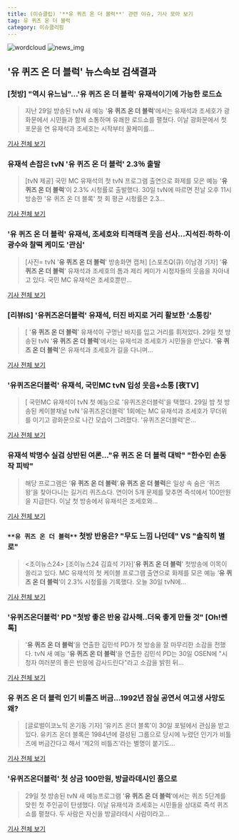 ```yaml
---
title: (이슈클립) '**유 퀴즈 온 더 블럭**' 관련 이슈, 기사 모아 보기
tag: 유 퀴즈 온 더 블럭
category: 이슈클리핑
---
```

![wordcloud](https://s3.ap-northeast-2.amazonaws.com/lyrics101-wordcloud/2018-08-30-1535602832.png)
![news_img](https://user-images.githubusercontent.com/42597476/44507050-1206f400-a6e4-11e8-8d98-7ffbfebb353f.png)
## **'**유 퀴즈 온 더 블럭**'** 뉴스속보 검색결과
### [첫방] "역시 유느님"…'**유 퀴즈 온 더 블럭**' 유재석이기에 가능한 로드쇼

>지난 29일 방송된 tvN 새 예능 '**유 퀴즈 온 더 블럭**'에서는 유재석과 조세호가 광화문에서 시민들과 함께 소통하며 유쾌한 로드쇼를 펼쳤다. 이날 광화문에서 첫 포문을 연 유재석과 조세호는 시작부터 꿀케미를...

<a href="http://www.xportsnews.com/?ac=article_view&entry_id=1013391" target="_blank">기사 전체 보기</a>

### 유재석 손잡은 tvN '**유 퀴즈 온 더 블럭**' 2.3％ 출발

>[tvN 제공] 국민 MC 유재석의 첫 tvN 프로그램 출연으로 화제를 모은 예능 '**유 퀴즈 온 더 블럭**'이 2.3% 시청률로 출발했다. 30일 tvN에 따르면 전날 오후 11시 방송한 '유 퀴즈 온 더 블록' 첫 회 평균 시청률은 2.3...

<a href="http://app.yonhapnews.co.kr/YNA/Basic/SNS/r.aspx?c=AKR20180829126800005&did=1195m" target="_blank">기사 전체 보기</a>

### '**유 퀴즈 온 더 블럭**' 유재석, 조세호와 티격태격 웃음 선사...지석진·하하·이광수와 찰떡 케미도 '관심'

>[사진= tvN '**유 퀴즈 온 더 블럭**' 방송화면 캡쳐] [스포츠Q(큐) 이남경 기자] '**유 퀴즈 온 더 블럭**' 유재석과 조세호의 톰과 제리 케미가 시청자들의 웃음을 자아내고 있다.  국민 MC 유재석은 조세호뿐만...

<a href="http://www.sportsq.co.kr/news/articleView.html?idxno=300695" target="_blank">기사 전체 보기</a>

### [리뷰IS] '유퀴즈온더블럭' 유재석, 터진 바지로 거리 활보한 '소통킹'

>[ '**유 퀴즈 온 더 블럭**' 유재석이 구멍난 바지를 입고 거리를 휘저었다. 29일 첫 방송된 tvN '**유 퀴즈 온 더 블럭**'에서는 유재석과 조세호가 시민들을 만났다. '**유 퀴즈 온 더 블럭**'은 유재석과 조세호가 길을 다니며...

<a href="http://isplus.live.joins.com/news/article/aid.asp?aid=22518283" target="_blank">기사 전체 보기</a>

### '유퀴즈온더블럭' 유재석, 국민MC tvN 입성 웃음+소통 [夜TV]

>[ 국민MC 유재석이 tvN 첫 예능으로 '유퀴즈온더블럭'을 택했다. 29일 밤 첫 방송된 케이블채널 tvN '유퀴즈온더블럭' 1회에는 MC 유재석과 조세호가 무더위를 이기고 광화문으로 나간 모습이 그려졌다. '유퀴즈온더블럭'은...

<a href="http://www.mydaily.co.kr/new_yk/html/read.php?newsid=201808300014786708&ext=na" target="_blank">기사 전체 보기</a>

### 유재석 박명수 실검 상반된 여론..."**유 퀴즈 온 더 블럭** 대박" "한수민 손동작 피박"

>해당 프로그램은 ‘**유 퀴즈 온 더 블럭**’.**유 퀴즈 온 더 블럭**은 일상 속 숨은 ‘퀴즈왕’을 찾아다니는 길거리 퀴즈쇼다. 연이어 5개 문제를 맞추면 즉석에서 100만원을 지급한다. 이날 첫 방송에서 유재석은 조세호와...

<a href="http://www.kookje.co.kr/news2011/asp/newsbody.asp?code=0500&key=20180830.99099014064" target="_blank">기사 전체 보기</a>

### `**유 퀴즈 온 더 블럭**` 첫방 반응은? "무도 느낌 나던데" VS "솔직히 별로"

><조이뉴스24> [조이뉴스24 김효석 기자]'**유 퀴즈 온 더 블럭**' 첫방송에 이목이 쏠리고 있다. MC 유재석의 첫 케이블 프로그램 출연으로 화제를 모은 예능 ‘**유 퀴즈 온 더 블럭**’이 2.3% 시청률을 기록했다. 오늘 30일 tvN에...

<a href="http://joynews.inews24.com/php/news_view.php?g_menu=700200&g_serial=1121689&rrf=nv" target="_blank">기사 전체 보기</a>

### '유퀴즈온더블럭' PD "첫방 좋은 반응 감사해..더욱 좋게 만들 것" [Oh!쎈 톡]

>'**유 퀴즈 온 더 블럭**'을 연출한 김민석 PD가 첫 방송을 잘 마무리한 소감을 전했다. tvN 새 예능 '**유 퀴즈 온 더 블럭**'을 연출한 김민석 PD는 30일 OSEN에 "시청자 여러분의 좋은 반응에 감사드린다"라고 소감을 밝힌 뒤...

<a href="http://www.osen.co.kr/article/G1110978089" target="_blank">기사 전체 보기</a>

### **유 퀴즈 온 더 블럭** 인기 비틀즈 버금...1992년 잠실 공연서 여고생 사망도 왜?

>[글로벌이코노믹 온기동 기자] '유키즈 온더 블록'이 30일 포털에서 관심을 받고 있다. 유키즈 온더 블록은 1984년에 결성된 그룹으로 당시에 누렸던 인기가 비틀즈에 버금간다고 해서 '제2의 비틀즈'라는 별명이 붙기도...

<a href="http://www.g-enews.com/ko-kr/news/article/news_all/2018083007482054544e4869c120_1/article.html" target="_blank">기사 전체 보기</a>

### '유퀴즈온더블럭' 첫 상금 100만원, 방글라데시인 품으로

>29일 첫 방송된 tvN 새 예능프로그램 '**유 퀴즈 온 더 블럭**'에서는 퀴즈 5단계를 맞힌 첫 주인공이 탄생했다. 이날 유재석과 조세호는 시민들을 상대로 즉석 퀴즈쇼를 펼쳤다. 두 사람은 자신을 방글라데시 사람이라고...

<a href="http://www.slist.kr/news/articleView.html?idxno=44011" target="_blank">기사 전체 보기</a>


